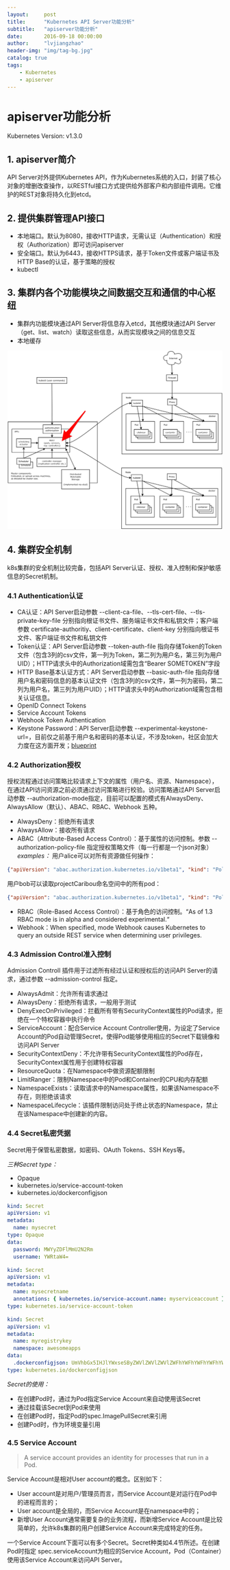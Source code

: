 ```yaml
---
layout:     post
title:      "Kubernetes API Server功能分析"
subtitle:   "apiserver功能分析"
date:       2016-09-18 00:00:00
author:     "lvjiangzhao"
header-img: "img/tag-bg.jpg"
catalog: true
tags:
    - Kubernetes
    - apiserver
---
```


# apiserver功能分析
Kubernetes Version: v1.3.0

## 1. apiserver简介
API Server对外提供Kubernetes API，作为Kubernetes系统的入口，封装了核心对象的增删改查操作，以RESTful接口方式提供给外部客户和内部组件调用。它维护的REST对象将持久化到etcd。

## 2. 提供集群管理API接口
- 本地端口。默认为8080，接收HTTP请求，无需认证（Authentication）和授权（Authorization）即可访问apiserver
- 安全端口。默认为6443，接收HTTPS请求，基于Token文件或客户端证书及HTTP Base的认证，基于策略的授权
- kubectl

## 3. 集群内各个功能模块之间数据交互和通信的中心枢纽
- 集群内功能模块通过API Server将信息存入etcd，其他模块通过API Server（get、list、watch）读取这些信息，从而实现模块之间的信息交互
- 本地缓存

![](/img/2016-09-18-kube-apiserver/architecture.png)

## 4. 集群安全机制
k8s集群的安全机制比较完备，包括API Server认证、授权、准入控制和保护敏感信息的Secret机制。

### 4.1 Authentication认证
- CA认证：API Server启动参数 --client-ca-file、--tls-cert-file、--tls-private-key-file 分别指向根证书文件、服务端证书文件和私钥文件；客户端参数 certificate-authoritiy、client-certificate、client-key 分别指向根证书文件、客户端证书文件和私钥文件
- Token认证：API Server启动参数 --token-auth-file 指向存储Token的Token文件（包含3列的csv文件，第一列为Token，第二列为用户名，第三列为用户UID）；HTTP请求头中的Authorization域需包含“Bearer SOMETOKEN”字段
- HTTP Base基本认证方式：API Server启动参数 --basic-auth-file 指向存储用户名和密码信息的基本认证文件（包含3列的csv文件，第一列为密码，第二列为用户名，第三列为用户UID）；HTTP请求头中的Authorization域需包含相关认证信息。
- OpenID Connect Tokens
- Service Account Tokens
- Webhook Token Authentication
- Keystone Password：API Server启动参数 --experimental-keystone-url=<AuthURL>，目前仅之前基于用户名和密码的基本认证，不涉及token，社区会加大力度在这方面开发；[blueprint](https://github.com/kubernetes/kubernetes/issues/11626)

### 4.2 Authorization授权
授权流程通过访问策略比较请求上下文的属性（用户名、资源、Namespace），在通过API访问资源之前必须通过访问策略进行校验。访问策略通过API Server启动参数 --authorization-mode指定，目前可以配置的模式有AlwaysDeny、AlwaysAllow（默认）、ABAC、RBAC、Webhook 五种。

- AlwaysDeny：拒绝所有请求
- AlwaysAllow：接收所有请求
- ABAC（Attribute-Based Access Control）：基于属性的访问控制。参数 --authorization-policy-file 指定授权策略文件（每一行都是一个json对象）
  *examples：*
  用户alice可以对所有资源做任何操作：

```json
{"apiVersion": "abac.authorization.kubernetes.io/v1beta1", "kind": "Policy", "spec": {"user": "alice", "namespace": "*", "resource": "*", "apiGroup": "*"}}
```

  用户bob可以读取projectCaribou命名空间中的所有pod：

```json
{"apiVersion": "abac.authorization.kubernetes.io/v1beta1", "kind": "Policy", "spec": {"user": "bob", "namespace": "projectCaribou", "resource": "pods", "readonly": true}}
```

- RBAC（Role-Based Access Control）：基于角色的访问控制。“As of 1.3 RBAC mode is in alpha and considered experimental.“
- Webhook：When specified, mode Webhook causes Kubernetes to query an outside REST service when determining user privileges.

### 4.3 Admission Control准入控制
Admission Controll 插件用于过滤所有经过认证和授权后的访问API Server的请求，通过参数 --admission-control 指定。

- AlwaysAdmit：允许所有请求通过
- AlwaysDeny：拒绝所有请求，一般用于测试
- DenyExecOnPrivileged：拦截所有带有SecurityContext属性的Pod请求，拒绝在一个特权容器中执行命令
- ServiceAccount：配合Service Account Controller使用，为设定了Service Account的Pod自动管理Secret，使得Pod能够使用相应的Secret下载镜像和访问API Server
- SecurityContextDeny：不允许带有SecurityContext属性的Pod存在，SecurityContext属性用于创建特权容器
- ResourceQuota：在Namespace中做资源配额限制
- LimitRanger：限制Namespace中的Pod和Container的CPU和内存配额
- NamespaceExists：读取请求中的Namespace属性，如果该Namespace不存在，则拒绝该请求
- NamespaceLifecycle：该插件限制访问处于终止状态的Namespace，禁止在该Namespace中创建新的内容。

### 4.4 Secret私密凭据
Secret用于保管私密数据，如密码、OAuth Tokens、SSH Keys等。

*三种Secret type：*

- Opaque
- kubernetes.io/service-account-token
- kubernetes.io/dockerconfigjson

```yaml
kind: Secret
apiVersion: v1
metadata:
  name: mysecret
type: Opaque
data:
  password: MWYyZDFlMmU2N2Rm
  username: YWRtaW4=
```

```yaml
kind: Secret
apiVersion: v1
metadata:
  name: mysecretname
  annotations: { kubernetes.io/service-account.name: myserviceaccount }
type: kubernetes.io/service-account-token
```

```yaml
kind: Secret
apiVersion: v1
metadata:
  name: myregistrykey
  namespace: awesomeapps
data:
  .dockerconfigjson: UmVhbGx5IHJlYWxseSByZWVlZWVlZWVlZWFhYWFhYWFhYWFhYWFhYWFhYWFhYWFhYWFhYWxsbGxsbGxsbGxsbGxsbGxsbGxsbGxsbGxsbGxsbGx5eXl5eXl5eXl5eXl5eXl5eXl5eSBsbGxsbGxsbGxsbGxsbG9vb29vb29vb29vb29vb29vb29vb29vb29vb25ubm5ubm5ubm5ubm5ubm5ubm5ubm5ubmdnZ2dnZ2dnZ2dnZ2dnZ2dnZ2cgYXV0aCBrZXlzCg==
type: kubernetes.io/dockerconfigjson
```

*Secret的使用：*
- 在创建Pod时，通过为Pod指定Service Account来自动使用该Secret
- 通过挂载该Secret到Pod来使用
- 在创建Pod时，指定Pod的spec.ImagePullSecret来引用
- 创建Pod时，作为环境变量引用

### 4.5 Service Account
> A service account provides an identity for processes that run in a Pod.

Service Account是相对User account的概念。区别如下：

- User account是对用户/管理员而言，而Service Account是对运行在Pod中的进程而言的；
- User account是全局的，而Service Account是在namespace中的；
- 新增User Account通常需要复杂的业务流程，而新增Service Account是比较简单的，允许k8s集群的用户创建Service Account来完成特定的任务。

一个Service Account下面可以有多个Secret。Secret种类如4.4节所述。在创建Pod时指定 spec.serviceAccount为相应的Service Account，Pod（Container）使用该Service Account来访问API Server。
